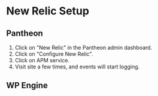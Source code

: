# New Relic Setup

## Pantheon

1. Click on "New Relic" in the Pantheon admin dashboard.
2. Click on "Configure New Relic".
3. Click on APM service.
4. Visit site a few times, and events will start logging.

## WP Engine